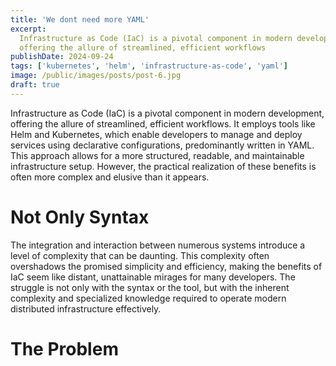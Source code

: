 ```yaml
---
title: 'We dont need more YAML'
excerpt:
  Infrastructure as Code (IaC) is a pivotal component in modern development,
  offering the allure of streamlined, efficient workflows
publishDate: 2024-09-24
tags: ['kubernetes', 'helm', 'infrastructure-as-code', 'yaml']
image: /public/images/posts/post-6.jpg
draft: true
---
```


Infrastructure as Code (IaC) is a pivotal component in modern development,
offering the allure of streamlined, efficient workflows. It employs tools like
Helm and Kubernetes, which enable developers to manage and deploy services using
declarative configurations, predominantly written in YAML. This approach allows
for a more structured, readable, and maintainable infrastructure setup. However,
the practical realization of these benefits is often more complex and elusive
than it appears.

# Not Only Syntax

The integration and interaction between numerous systems introduce a level of
complexity that can be daunting. This complexity often overshadows the promised
simplicity and efficiency, making the benefits of IaC seem like distant,
unattainable mirages for many developers. The struggle is not only with the
syntax or the tool, but with the inherent complexity and specialized knowledge
required to operate modern distributed infrastructure effectively.

# The Problem
